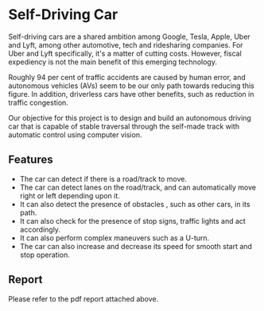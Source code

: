 
# Self-Driving Car

Self-driving cars are a shared ambition among Google, Tesla, Apple, Uber and Lyft, among other automotive, tech and ridesharing companies. For Uber and Lyft specifically, it's a matter of cutting costs. However, fiscal expediency is not the main benefit of this emerging technology.

Roughly 94 per cent of traffic accidents are caused by human error, and autonomous vehicles (AVs) seem to be our only path towards reducing this figure. In addition, driverless cars have other benefits, such as reduction in traffic congestion. 

Our objective for this project is to design and build an autonomous driving car that is capable of stable traversal through the self-made track with automatic control using computer vision.
## Features

- The car can detect if there is a road/track to move.
- The car can detect lanes on the road/track, and can automatically move right or left depending upon it.
- It can also detect the presence of obstacles , such as other cars, in its path. 
- It can also check for the presence of stop signs, traffic lights and act accordingly.
- It can also perform complex maneuvers such as a U-turn.
- The car can also increase and decrease its speed for smooth start and stop operation.



## Report

Please refer to the pdf report attached above.

